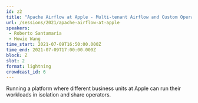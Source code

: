 ```yaml
---
id: z2
title: "Apache Airflow at Apple - Multi-tenant Airflow and Custom Operators"
url: /sessions/2021/apache-airflow-at-apple
speakers:
 - Roberto Santamaria
 - Howie Wang
time_start: 2021-07-09T16:50:00.000Z
time_end: 2021-07-09T17:00:00.000Z
block: Z
slot: 2
format: lightning
crowdcast_id: 6
---
```


Running a platform where different business units at Apple can run their workloads in isolation and share operators.
